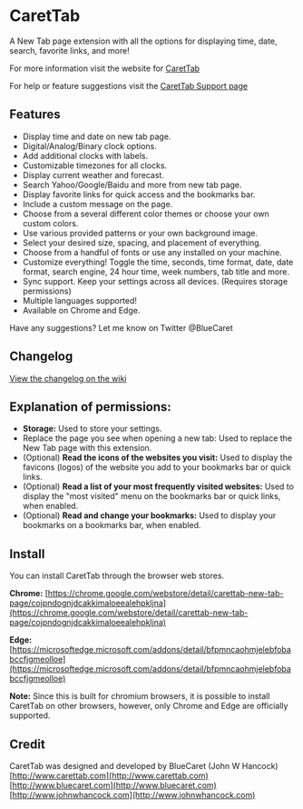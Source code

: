# CaretTab

A New Tab page extension with all the options for displaying time, date, search, favorite links, and more!

For more information visit the website for [CaretTab](http://www.carettab.com)

For help or feature suggestions visit the [CaretTab Support page](https://github.com/bluecaret/carettab/discussions)

## Features

- Display time and date on new tab page.
- Digital/Analog/Binary clock options.
- Add additional clocks with labels.
- Customizable timezones for all clocks.
- Display current weather and forecast.
- Search Yahoo/Google/Baidu and more from new tab page.
- Display favorite links for quick access and the bookmarks bar.
- Include a custom message on the page.
- Choose from a several different color themes or choose your own custom colors.
- Use various provided patterns or your own background image.
- Select your desired size, spacing, and placement of everything.
- Choose from a handful of fonts or use any installed on your machine.
- Customize everything! Toggle the time, seconds, time format, date, date format, search engine, 24 hour time, week numbers, tab title and more.
- Sync support. Keep your settings across all devices. (Requires storage permissions)
- Multiple languages supported!
- Available on Chrome and Edge.

Have any suggestions? Let me know on Twitter @BlueCaret

## Changelog

[View the changelog on the wiki](https://github.com/bluecaret/carettab/wiki/Changelog)

## Explanation of permissions:

- **Storage:** Used to store your settings.
- Replace the page you see when opening a new tab: Used to replace the New Tab page with this extension.
- (Optional) **Read the icons of the websites you visit:** Used to display the favicons (logos) of the website you add to your bookmarks bar or quick links.
- (Optional) **Read a list of your most frequently visited websites:** Used to display the "most visited" menu on the bookmarks bar or quick links, when enabled.
- (Optional) **Read and change your bookmarks:** Used to display your bookmarks on a bookmarks bar, when enabled.

## Install

You can install CaretTab through the browser web stores.

**Chrome:**
[https://chrome.google.com/webstore/detail/carettab-new-tab-page/cojpndognjdcakkimaloeealehpkljna](https://chrome.google.com/webstore/detail/carettab-new-tab-page/cojpndognjdcakkimaloeealehpkljna)

**Edge:**
[https://microsoftedge.microsoft.com/addons/detail/bfpmncaohmjelebfobabccfjgmeolloe](https://microsoftedge.microsoft.com/addons/detail/bfpmncaohmjelebfobabccfjgmeolloe)

**Note:** Since this is built for chromium browsers, it is possible to install CaretTab on other browsers, however, only Chrome and Edge are officially supported.

## Credit

CaretTab was designed and developed by BlueCaret (John W Hancock)
[http://www.carettab.com](http://www.carettab.com)
[http://www.bluecaret.com](http://www.bluecaret.com)
[http://www.johnwhancock.com](http://www.johnwhancock.com)
